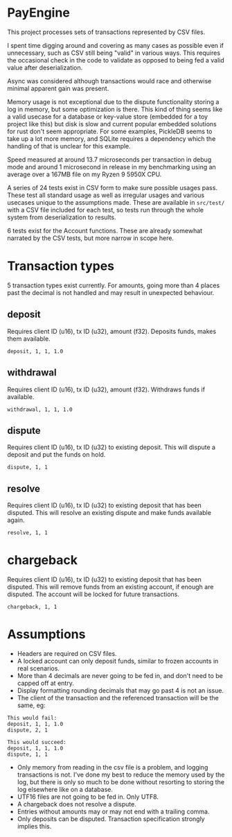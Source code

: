 # PayEngine

This project processes sets of transactions represented by CSV files.

I spent time digging around and covering as many cases as possible even if unnecessary,
such as CSV still being "valid" in various ways. This requires the occasional check in
the code to validate as opposed to being fed a valid value after deserialization.

Async was considered although transactions would race and otherwise minimal apparent
gain was present.

Memory usage is not exceptional due to the dispute functionality storing a log in memory,
but some optimization is there. This kind of thing seems like a valid usecase for a
database or key-value store (embedded for a toy project like this) but disk is slow and
current popular embedded solutions for rust don't seem appropriate. For some examples,
PickleDB seems to take up a lot more memory, and SQLite requires a dependency which the
handling of that is unclear for this example.

Speed measured at around 13.7 microseconds per transaction in debug mode and around 1
microsecond in release in my benchmarking using an average over a 167MB file on my
Ryzen 9 5950X CPU.

A series of 24 tests exist in CSV form to make sure possible usages pass. These test all
standard usage as well as irregular usages and various usecases unique to the assumptions
made. These are available in `src/test/` with a CSV file included for each test, so tests
run through the whole system from deserialization to results.

6 tests exist for the Account functions. These are already somewhat narrated by the CSV
tests, but more narrow in scope here.

# Transaction types
5 transaction types exist currently. For amounts, going more than 4 places past the
decimal is not handled and may result in unexpected behaviour.
## deposit
Requires client ID (u16), tx ID (u32), amount (f32).
Deposits funds, makes them available.
```
deposit, 1, 1, 1.0
```

## withdrawal
Requires client ID (u16), tx ID (u32), amount (f32).
Withdraws funds if available.
```
withdrawal, 1, 1, 1.0
```

## dispute
Requires client ID (u16), tx ID (u32) to existing deposit.
This will dispute a deposit and put the funds on hold.
```
dispute, 1, 1
```

## resolve
Requires client ID (u16), tx ID (u32) to existing deposit that has been disputed.
This will resolve an existing dispute and make funds available again.
```
resolve, 1, 1
```

# chargeback
Requires client ID (u16), tx ID (u32) to existing deposit that has been disputed.
This will remove funds from an existing account, if enough are disputed. The account
will be locked for future transactions.
```
chargeback, 1, 1
```

# Assumptions
- Headers are required on CSV files.
- A locked account can only deposit funds, similar to frozen accounts in real scenarios.
- More than 4 decimals are never going to be fed in, and don't need to be capped off
at entry.
- Display formatting rounding decimals that may go past 4 is not an issue.
- The client of the transaction and the referenced transaction will be the same, eg:

```
This would fail:
deposit, 1, 1, 1.0
dispute, 2, 1

This would succeed:
deposit, 1, 1, 1.0
dispute, 1, 1
```

- Only memory from reading in the csv file is a problem, and logging transactions
is not. I've done my best to reduce the memory used by the log, but there is only
so much to be done without resorting to storing the log elsewhere like on a database.
- UTF16 files are not going to be fed in. Only UTF8.
- A chargeback does not resolve a dispute.
- Entries without amounts may or may not end with a trailing comma.
- Only deposits can be disputed. Transaction specification strongly implies this.